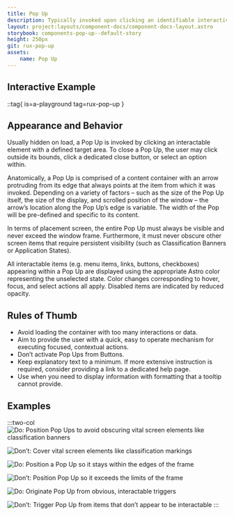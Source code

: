 ```yaml
---
title: Pop Up
description: Typically invoked upon clicking an identifiable interactive element, a Pop Up contains a curated set of common actions, display controls, rich data, or imagery associated with the interactive element.
layout: project:layouts/component-docs/component-docs-layout.astro
storybook: components-pop-up--default-story
height: 250px
git: rux-pop-up
assets:
    name: Pop Up
---
```

## Interactive Example

::tag{ is=a-playground tag=rux-pop-up }

## Appearance and Behavior

Usually hidden on load, a Pop Up is invoked by clicking an interactable element with a defined target area. To close a Pop Up, the user may click outside its bounds, click a dedicated close button, or select an option within.

Anatomically, a Pop Up is comprised of a content container with an arrow protruding from its edge that always points at the item from which it was invoked. Depending on a variety of factors – such as the size of the Pop Up itself, the size of the display, and scrolled position of the window – the arrow’s location along the Pop Up’s edge is variable. The width of the Pop will be pre-defined and specific to its content.

In terms of placement screen, the entire Pop Up must always be visible and never exceed the window frame. Furthermore, it must never obscure other screen items that require persistent visibility (such as Classification Banners or Application States).

All interactable items (e.g. menu items, links, buttons, checkboxes) appearing within a Pop Up are displayed using the appropriate Astro color representing the unselected state. Color changes corresponding to hover, focus, and select actions all apply. Disabled items are indicated by reduced opacity.

## Rules of Thumb

- Avoid loading the container with too many interactions or data.
- Aim to provide the user with a quick, easy to operate mechanism for executing focused, contextual actions.
- Don’t activate Pop Ups from Buttons.
- Keep explanatory text to a minimum. If more extensive instruction is required, consider providing a link to a dedicated help page.
- Use when you need to display information with formatting that a tooltip cannot provide.

## Examples

:::two-col
![Do: Position Pop Ups to avoid obscuring vital screen elements like classification banners](/img/components/pop-up/popup-do-1.webp "Do: Position Pop Ups to avoid obscuring vital screen elements like classification banners")

![Don’t: Cover vital screen elements like classification markings](/img/components/pop-up/popup-dont-1.webp "Don't: Cover vital screen elements like classification markings")

![Do: Position a Pop Up so it stays within the edges of the frame](/img/components/pop-up/popup-do-2.webp "Do: Position a Pop Up so it stays within the edges of the frame")

![Don’t: Position Pop Up so it exceeds the limits of the frame](/img/components/pop-up/popup-dont-2.webp "Don’t: Position Pop Up so it exceeds the limits of the frame")

![Do: Originate Pop Up from obvious, interactable triggers](/img/components/pop-up/popup-do-3.webp "Do: Originate Pop Up from obvious, interactable triggers")

![Don’t: Trigger Pop Up from items that don’t appear to be interactable](/img/components/pop-up/popup-dont-3.webp "Don’t: Trigger Pop Up from items that don’t appear to be interactable")
:::
